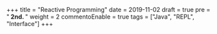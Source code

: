 +++
title = "Reactive Programming"
date = 2019-11-02
draft = true
pre = "<b>&nbsp;2nd. </b>"
weight = 2
commentoEnable = true
tags = ["Java", "REPL", "Interface"]
+++
